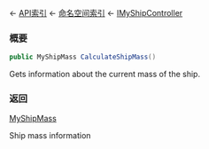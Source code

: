 ← [API索引](Api-Index) ← [命名空间索引](Namespace-Index) ← [IMyShipController](Sandbox.ModAPI.Ingame.IMyShipController)

### 概要

```csharp
public MyShipMass CalculateShipMass()
```

Gets information about the current mass of the ship.

### 返回

[MyShipMass](Sandbox.ModAPI.Ingame.MyShipMass)

Ship mass information


